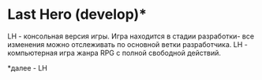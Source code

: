 # Last Hero (develop)*

LH - консольная версия игры. Игра находится в стадии разработки- все изменения можно отслеживать по основной ветки разработчика. 
LH - компьютерная игра жанра RPG с полной свободной действий.

*далее - LH
